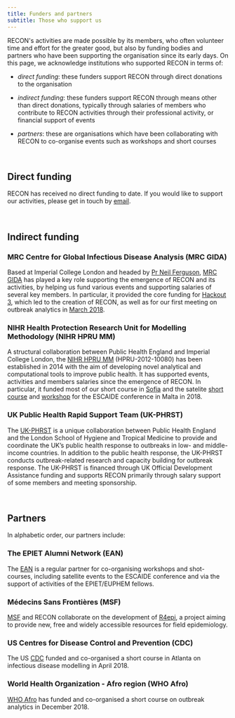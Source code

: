 ```yaml
---
title: Funders and partners
subtitle: Those who support us
---
```


RECON's activities are made possible by its members, who often volunteer time
and effort for the greater good, but also by funding bodies and partners who
have been supporting the organisation since its early days. On this page, we
acknowledge institutions who supported RECON in terms of:

* *direct funding*: these funders support RECON through direct donations to the
  organisation

* *indirect funding*: these funders support RECON through means other than
  direct donations, typically through salaries of members who contribute to
  RECON activities through their professional activity, or financial support of
  events
  
* *partners*: these are organisations which have been collaborating with RECON
  to co-organise events such as workshops and short courses
  


<br>

## Direct funding

RECON has received no direct funding to date. If you would like to support our
activities, please get in touch by [email](mailto:thibautjombart@gmail.com).


<br>

## Indirect funding

### MRC Centre for Global Infectious Disease Analysis (MRC GIDA)

Based at Imperial College London and headed by 
[Pr Neil Ferguson](https://www.imperial.ac.uk/people/neil.ferguson), 
[MRC GIDA](https://www.imperial.ac.uk/mrc-global-infectious-disease-analysis/about-us/) 
has played a key role supporting the emergence of RECON and its activities, by
helping us fund various events and supporting salaries of several key
members. In particular, it provided the core funding for
[Hackout 3](http://hackout3.ropensci.org/), which led to
the creation of RECON, as well as for our first meeting on outbreak analytics in
[March 2018](https://recon-gathering-march2018.netlify.com/).



### NIHR Health Protection Research Unit for Modelling Methodology (NIHR HPRU MM)

A structural collaboration between Public Health England and Imperial College
London, the [NIHR HPRU MM](https://www.imperial.ac.uk/hpru-modelling)
(HPRU-2012-10080) has been established in 2014 with the aim of developing novel
analytical and computational tools to improve public health. It has supported
events, activities and members salaries since the emergence of RECON. In
particular, it funded most of our short course in
[Sofia](https://recon-sofia-2018.netlify.com/) and the satelite 
[short course](https://recon-malta-2018.netlify.com/) and
[workshop](https://recon-hackfest-3.netlify.com/) for the ESCAIDE conference in
Malta in 2018.



### UK Public Health Rapid Support Team (UK-PHRST)

The [UK-PHRST](https://www.lshtm.ac.uk/UKPHRST) is a unique collaboration
between Public Health England and the London School of Hygiene and Tropical
Medicine to provide and coordinate the UK’s public health response to outbreaks
in low- and middle-income countries. In addition to the public health response,
the UK-PHRST conducts outbreak-related research and capacity building for
outbreak response. The UK-PHRST is financed through UK Official Development
Assistance funding and supports RECON primarily through salary support of some
members and meeting sponsorship.





<br>

## Partners

In alphabetic order, our partners include:

### The EPIET Alumni Network (EAN)

The [EAN](https://epietalumni.net/) is a regular partner for co-organising
workshops and shot-courses, including satellite events to the ESCAIDE conference
and via the support of activities of the EPIET/EUPHEM fellows.


### Médecins Sans Frontières (MSF)

[MSF](https://www.msf.org.uk/) and RECON collaborate on the development of 
[R4epi](https://blogs.msf.org/bloggers/larissa/innovation-introducing-r4epis), 
a project aiming to provide new, free and widely accessible resources for field 
epidemiology.


### US Centres for Disease Control and Prevention (CDC)

The US [CDC](https://www.cdc.gov/) funded and co-organised a short course in
Atlanta on infectious disease modelling in April 2018.


### World Health Organization - Afro region (WHO Afro)

[WHO Afro](https://www.afro.who.int/) has funded and co-organised a short course
on outbreak analytics in December 2018.

